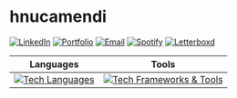 # hnucamendi

[![LinkedIn](https://img.shields.io/badge/LinkedIn-blue?logo=linkedin&style=flat-square)](https://www.linkedin.com/in/hnucamendi)
[![Portfolio](https://img.shields.io/badge/Portfolio-000?style=flat-square&logo=firefox)](https://hnucamendi.com)
[![Email](https://img.shields.io/badge/Email-D14836?style=flat-square&logo=gmail&logoColor=white)](mailto:harold@hnucamendi.com)
[![Spotify](https://img.shields.io/badge/Spotify-1DB954?style=flat-square&logo=spotify&logoColor=white)](https://open.spotify.com/playlist/5AVzPx3wbzpg2fVRTQM4rD?si=Uhlew1C4T4O-E7oVGow3Rw)
[![Letterboxd](https://img.shields.io/badge/Letterboxd-181818?style=flat-square&logo=letterboxd&logoColor=00E054)](https://letterboxd.com/oldjimmy/)

| Languages                                                                                                    | Tools                                                                                                                        |
| ------------------------------------------------------------------------------------------------------------ | ---------------------------------------------------------------------------------------------------------------------------- |
| [![Tech Languages](https://skillicons.dev/icons?i=ts,js,go,terraform,cpp,bash,python,java,mysql,postgres,lua,md,html,css&perline=5)](https://skillicons.dev) | [![Tech Frameworks & Tools](https://skillicons.dev/icons?i=neovim,aws,git,bun,postman,nodejs,nextjs,grafana,githubactions,react,docker,figma,linux,arch,mint,apple&perline=5)](https://skillicons.dev) |
